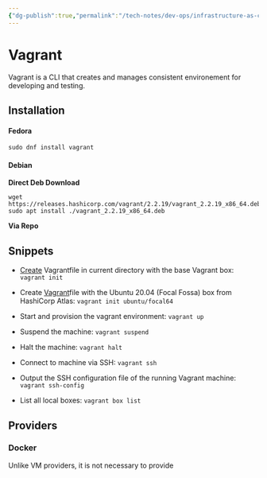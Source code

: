 ```yaml
---
{"dg-publish":true,"permalink":"/tech-notes/dev-ops/infrastructure-as-code/vagrant/","dgHomeLink":true,"dgPassFrontmatter":false}
---
```



# Vagrant

Vagrant is a CLI that creates and manages consistent environement for
developing and testing.

## Installation
#### Fedora
`sudo dnf install vagrant`

#### Debian
**Direct Deb Download**
```shell
wget https://releases.hashicorp.com/vagrant/2.2.19/vagrant_2.2.19_x86_64.deb
sudo apt install ./vagrant_2.2.19_x86_64.deb
```


**Via Repo**


## Snippets

- [Create](_Create.md) Vagrantfile in current directory with the base Vagrant box:
  `vagrant init`

- Create [Vagrant](Tech%20Notes/DevOps/Infrastructure%20As%20Code/Vagrant.md)file with the Ubuntu 20.04 (Focal Fossa) box from HashiCorp Atlas:
  `vagrant init ubuntu/focal64`

- Start and provision the vagrant environment:
  `vagrant up`

- Suspend the machine:
  `vagrant suspend`

- Halt the machine:
  `vagrant halt`

- Connect to machine via SSH:
  `vagrant ssh`

- Output the SSH configuration file of the running Vagrant machine:
  `vagrant ssh-config`

- List all local boxes:
  `vagrant box list`

## Providers
### Docker
Unlike VM providers, it is not necessary to provide 

